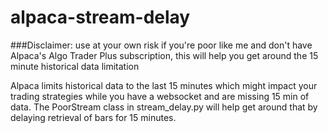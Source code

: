 # alpaca-stream-delay
###Disclaimer: use at your own risk
if you're poor like me and don't have Alpaca's Algo Trader Plus subscription, this will help you get around the 15 minute historical data limitation

Alpaca limits historical data to the last 15 minutes which might impact your trading strategies while you have a websocket and are missing 15 min of data. The PoorStream class in stream_delay.py will help get around that by delaying retrieval of bars for 15 minutes.
